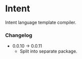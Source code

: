 # Intent

Intent language template compiler.

### Changelog

- 0.0.10 &rarr; 0.0.11
    - Split into separate package.
    
